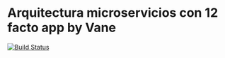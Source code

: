 # Arquitectura microservicios con 12 facto app by Vane 


[![Build Status](https://travis-ci.org/vanessapalacios/x-app.svg?branch=master)](https://travis-ci.org/vanessapalacios/x-app)
